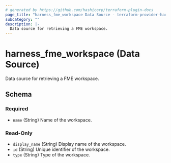 ```yaml
---
# generated by https://github.com/hashicorp/terraform-plugin-docs
page_title: "harness_fme_workspace Data Source - terraform-provider-harness"
subcategory: ""
description: |-
  Data source for retrieving a FME workspace.
---
```


# harness_fme_workspace (Data Source)

Data source for retrieving a FME workspace.



<!-- schema generated by tfplugindocs -->
## Schema

### Required

- `name` (String) Name of the workspace.

### Read-Only

- `display_name` (String) Display name of the workspace.
- `id` (String) Unique identifier of the workspace.
- `type` (String) Type of the workspace.
